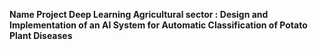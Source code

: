 **Name Project Deep Learning Agricultural sector : Design and Implementation of an AI System for Automatic Classification of Potato Plant Diseases**










